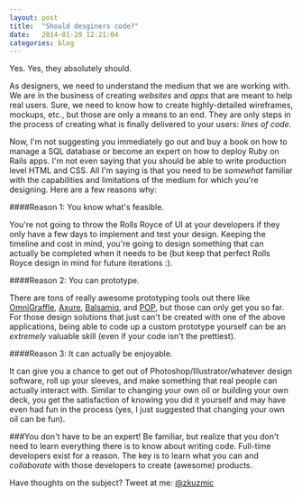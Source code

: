 ```yaml
---
layout: post
title:  "Should desginers code?"
date:   2014-01-20 12:21:04
categories: blog
---
```

Yes. Yes, they absolutely should. 

As designers, we need to understand the medium that we are working with. We are in the business of creating *websites* and *apps* that are meant to help real users. Sure, we need to know how to create highly-detailed wireframes, mockups, etc., but those are only a means to an end. They are only steps in the process of creating what is finally delivered to your users: *lines of code*.

Now, I'm not suggesting you immediately go out and buy a book on how to manage a SQL database or become an expert on how to deploy Ruby on Rails apps. I'm not even saying that you should be able to write production level HTML and CSS. All I'm saying is that you need to be *somewhat* familiar with the capabilities and limitations of the medium for which you're designing. Here are a few reasons why:

####Reason 1: You know what's feasible.

You're not going to throw the Rolls Royce of UI at your developers if they only have a few days to implement and test your design. Keeping the timeline and cost in mind, you're going to design something that can actually be completed when it needs to be (but keep that perfect Rolls Royce design in mind for future iterations :).

####Reason 2: You can prototype.

There are tons of really awesome prototyping tools out there like [OmniGraffle](http://www.omnigroup.com/omnigraffle), [Axure](http://www.axure.com/), [Balsamiq](http://balsamiq.com/), and [POP](https://popapp.in/), but those can only get you so far. For those design solutions that just can't be created with one of the above applications, being able to code up a custom prototype yourself can be an *extremely* valuable skill (even if your code isn't the prettiest).

####Reason 3: It can actually be enjoyable.

It can give you a chance to get out of Photoshop/Illustrator/whatever design software, roll up your sleeves, and make something that real people can actually interact with. Similar to changing your own oil or building your own deck, you get the satisfaction of knowing you did it yourself and may have even had fun in the process (yes, I just suggested that changing your own oil can be fun).


###You don't have to be an expert!
Be familiar, but realize that you don't need to learn everything there is to know about writing code. Full-time developers exist for a reason. The key is to learn what you can and *collaborate* with those developers to create (awesome) products.

Have thoughts on the subject? Tweet at me: [@zkuzmic](https://twitter.com/zkuzmic)
